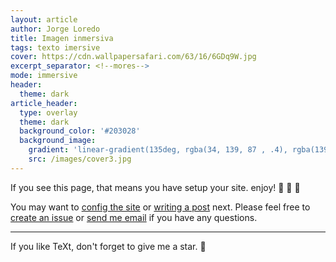 ```yaml
---
layout: article
author: Jorge Loredo
title: Imagen inmersiva
tags: texto imersive
cover: https://cdn.wallpapersafari.com/63/16/6GDq9W.jpg
excerpt_separator: <!--mores-->
mode: immersive
header:
  theme: dark
article_header:
  type: overlay
  theme: dark
  background_color: '#203028'
  background_image:
    gradient: 'linear-gradient(135deg, rgba(34, 139, 87 , .4), rgba(139, 34, 139, .4))'
    src: /images/cover3.jpg 
---
```


If you see this page, that means you have setup your site. enjoy! :ghost: :ghost: :ghost:


You may want to [config the site](https://tianqi.name/jekyll-TeXt-theme/docs/en/configuration) or [writing a post](https://tianqi.name/jekyll-TeXt-theme/docs/en/writing-posts) next. Please feel free to [create an issue](https://github.com/kitian616/jekyll-TeXt-theme/issues) or [send me email](mailto:kitian616@outlook.com) if you have any questions.


---

If you like TeXt, don't forget to give me a star. :star2:

<!--more-->